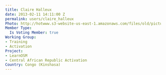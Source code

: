 ```yaml
---
title: Claire Halleux
date: 2013-02-11 14:11:00 Z
permalink: users/claire_halleux
Photo: http://hotwww.s3-website-us-east-1.amazonaws.com/files/old/pictures/picture-49-1411584011.png
Member Type:
  Is Voting Member: true
Working Group:
- Training
- Activation
Project:
- LearnOSM
- Central African Republic Activation
Country: Congo (Kinshasa)
---
```


